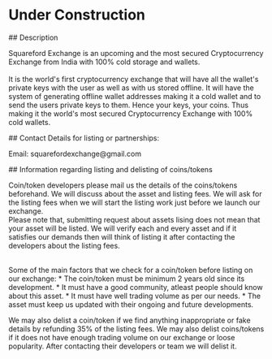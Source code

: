 <h1>Under Construction</h1>
## Description
<p>Squareford Exchange is an upcoming and the most secured Cryptocurrency Exchange from India with 100% cold storage and wallets.<br><br>It is the world's first cryptocurrency exchange that will have all the wallet's private keys with the user as well as with us stored offline. It will have the system of generating offline wallet addresses making it a cold wallet and to send the users private keys to them. Hence your keys, your coins. Thus making it the world's most secured Cryptocurrency Exchange with 100% cold wallets.</p>
## Contact Details for listing or partnerships:
<p>Email: squarefordexchange@gmail.com</p>
## Information regarding listing and delisting of coins/tokens
<p>Coin/token developers please mail us the details of the coins/tokens beforehand. We will discuss about the asset and listing fees. We will ask for the listing fees when we will start the listing work just before we launch our exchange.<br>Please note that, submitting request about assets lising does not mean that your asset will be listed. We will verify each and every asset and if it satisfies our demands then will think of listing it after contacting the developers about the listing fees.</p><br>
Some of the main factors that we check for a coin/token before listing on our exchange:
  * The coin/token must be minimum 2 years old since its development.
  * It must have a good community, atleast people should know about this asset.
  * It must have well trading volume as per our needs.
  * The asset must keep us updated with their ongoing and future developments.
  
  We may also delist a coin/token if we find anything inappropriate or fake details by refunding 35% of the listing fees. We may also delist coins/tokens if it does not have enough trading volume on our exchange or loose popularity. After contacting their developers or team we will delist it.

